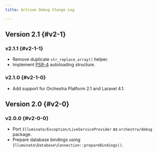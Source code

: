 ```yaml
---
title: Artisan Debug Change Log

---
```


## Version 2.1 {#v2-1}

### v2.1.1 {#v2-1-1}

* Remove duplicate `str_replace_array()` helper.
* Implement [PSR-4](https://github.com/php-fig/fig-standards/blob/master/proposed/psr-4-autoloader/psr-4-autoloader.md) autoloading structure.

### v2.1.0 {#v2-1-0}

* Add support for Orchestra Platform 2.1 and Laravel 4.1.

## Version 2.0 {#v2-0}

### v2.0.0 {#v2-0-0}

* Port `Illuminate/Exception/LiveServiceProvider` as `orchestra/debug` package.
* Prepare database bindings using `Illuminate\Database\Connection::prepareBindings()`.
